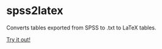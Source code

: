 spss2latex
==========

Converts tables exported from SPSS to .txt to LaTeX tables.

[Try it out!](http://spss2latex.herokuapp.com/)

